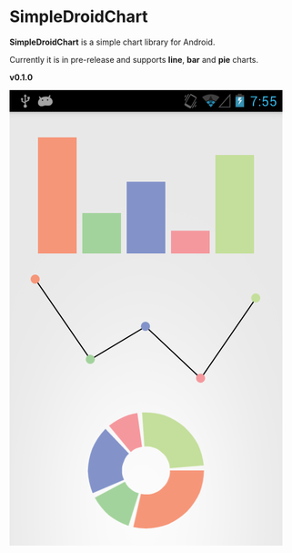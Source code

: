 # SimpleDroidChart
**SimpleDroidChart** is a simple chart library for Android.

Currently it is in pre-release and supports **line**, **bar** and **pie** charts.

**v0.1.0**

![ScreenShot](https://github.com/mata1/SimpleDroidChart/blob/master/screenshots/v0.1.0.png)
